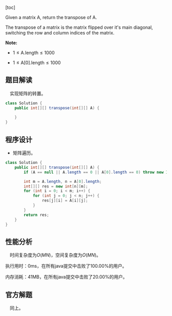 [toc]

Given a matrix A, return the transpose of A.

The transpose of a matrix is the matrix flipped over it's main diagonal, switching the row and column indices of the matrix.



**Note:**

* $1 \le \text{A.length} \le 1000$

* $1 \le \text{A[0].length} \le 1000$



## 题目解读

&emsp;实现矩阵的转置。

```java
class Solution {
    public int[][] transpose(int[][] A) {
    
    }
}
```

## 程序设计

* 矩阵遍历。

```java
class Solution {
    public int[][] transpose(int[][] A) {
        if (A == null || A.length == 0 || A[0].length == 0) throw new IllegalArgumentException("invalid param");

        int m = A.length, n = A[0].length;
        int[][] res = new int[n][m];
        for (int i = 0; i < m; i++) {
            for (int j = 0; j < n; j++) {
                res[j][i] = A[i][j];
            }
        }
        return res;
    }
}
```

## 性能分析

&emsp;时间复杂度为$O(MN)$，空间复杂度为$O(MN)$。

执行用时：0ms，在所有java提交中击败了100.00%的用户。

内存消耗：41MB，在所有java提交中击败了20.00%的用户。

## 官方解题

&emsp;同上。